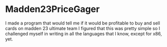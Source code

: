 # Madden23PriceGager
I made a program that would tell me if it would be profitable to buy and sell cards on madden 23 ultimate team 
I figured that this was pretty simple so I challenged myself in writing in all the languages that I know, except for x86, yet.
